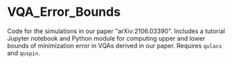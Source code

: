 # VQA_Error_Bounds
Code for the simulations in our paper "arXiv:2106.03390". Includes a tutorial Jupyter notebook and Python module for computing upper and lower bounds of minimization error in VQAs derived in our paper. Requires `qulacs` and `quspin`.
